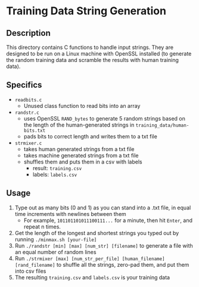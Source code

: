 # Training Data String Generation
## Description
This directory contains C functions to handle input strings. 
They are designed to be run on a Linux machine with OpenSSL installed (to generate the random training data and scramble the results with human training data).

## Specifics
- `readbits.c`
    - Unused class function to read bits into an array
- `randstr.c`
    - uses OpenSSL `RAND_bytes` to generate 5 random strings based on the length of the human-generated strings in `training_data/human-bits.txt`
    - pads bits to correct length and writes them to a txt file
- `strmixer.c`
    - takes human generated strings from a txt file
    - takes machine generated strings from a txt file
    - shuffles them and puts them in a csv with labels
        - result: `training.csv`
        - labels: `labels.csv`

## Usage
1. Type out as many bits (0 and 1) as you can stand into a .txt file, in equal time increments with newlines between them
    - For example, `101101101011100111...` for a minute, then hit `Enter`, and repeat n times.
2. Get the length of the longest and shortest strings you typed out by running `./minmax.sh [your-file]`
3. Run `./randstr [min] [max] [num_str] [filename]` to generate a file with an equal number of random lines
4. Run `./strmixer [max] [num_str_per_file] [human_filename] [rand_filename]` to shuffle all the strings, zero-pad them, and put them into csv files
5. The resulting `training.csv` and `labels.csv` is your training data
